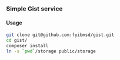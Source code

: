 ### Simple Gist service

#### Usage
```bash
git clone git@github.com:fyibmsd/gist.git
cd gist/
composer install
ln -s `pwd`/storage public/storage
```